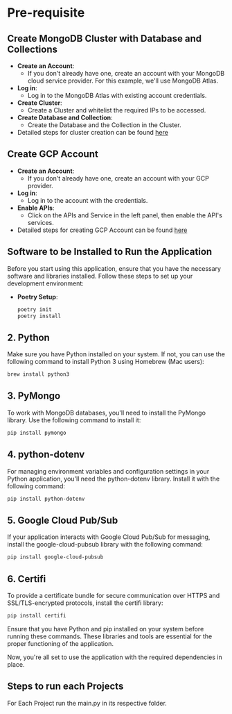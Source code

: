 # Pre-requisite

## Create MongoDB Cluster with Database and Collections
- **Create an Account**:
  * If you don't already have one, create an account with your MongoDB cloud service provider. For this example, we'll use MongoDB Atlas.
- **Log in**:
  * Log in to the MongoDB Atlas with existing account credentials.
- **Create Cluster**:
  * Create a Cluster and whitelist the required IPs to be accessed.
- **Create Database and Collection**:
  * Create the Database and the Collection in the Cluster.
- Detailed steps for cluster creation can be found [here](https://www.mongodb.com/docs/guides/atlas/cluster/)

## Create GCP Account
- **Create an Account**:
  * If you don't already have one, create an account with your GCP provider.
- **Log in**:
  * Log in to the account with the credentials.
- **Enable APIs**:
  * Click on the APIs and Service in the left panel, then enable the API's services.
- Detailed steps for creating GCP Account can be found [here](https://www.geeksforgeeks.org/how-to-create-a-free-tier-account-on-gcp/)

## Software to be Installed to Run the Application
Before you start using this application, ensure that you have the necessary software and libraries installed. Follow these steps to set up your development environment:

- **Poetry Setup**:
  ```bash
  poetry init
  poetry install


## 2. Python

Make sure you have Python installed on your system. If not, you can use the following command to install Python 3 using Homebrew (Mac users):

```bash
brew install python3
```

## 3. PyMongo
To work with MongoDB databases, you'll need to install the PyMongo library. Use the following command to install it:

```bash
pip install pymongo
```

## 4. python-dotenv
For managing environment variables and configuration settings in your Python application, you'll need the python-dotenv library. Install it with the following command:

```bash
pip install python-dotenv
```

## 5. Google Cloud Pub/Sub
If your application interacts with Google Cloud Pub/Sub for messaging, install the google-cloud-pubsub library with the following command:

```bash
pip install google-cloud-pubsub
```

## 6. Certifi
To provide a certificate bundle for secure communication over HTTPS and SSL/TLS-encrypted protocols, install the certifi library:

```bash
pip install certifi
```

Ensure that you have Python and pip installed on your system before running these commands. These libraries and tools are essential for the proper functioning of the application.

Now, you're all set to use the application with the required dependencies in place.

## Steps to run each Projects

For Each Project run the main.py in its respective folder.
